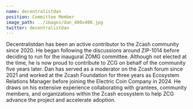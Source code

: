 ```yaml
---
name: decentralistdan
position: Committee Member
image_path: ../images/dan_400x400.jpg
twitter: decentralistdan
---
```


Decentralistdan has been an active contributor to the Zcash community since 2020. He began following the discussions around ZIP-1014 before deciding to run for the inaugural ZOMG committee. Although not elected at the time, he is now proud to contribute to ZCG on behalf of the community five years later. Dan has served as a moderator on the Zcash forum since 2021 and worked at the Zcash Foundation for three years as Ecosystem Relations Manager before joining the Electric Coin Company in 2024. He draws on his extensive experience collaborating with grantees, community members, and organizations within the Zcash ecosystem to help ZCG advance the project and accelerate adoption.
